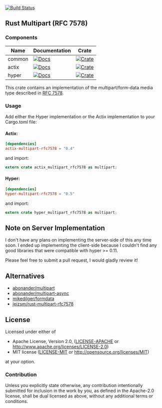 [![Build Status](https://github.com/ferristseng/rust-multipart-rfc7578/workflows/Rust/badge.svg)](https://github.com/ferristseng/rust-multipart-rfc7578/actions?query=workflow%3ARust)

## Rust Multipart (RFC 7578)

### Components

| Name   | Documentation                                  | Crate                                             |
| ------ | -----------------------------------------------| ------------------------------------------------- |
| common | [![Docs][common docs badge]][common docs link] | [![Crate][common crate badge]][common crate link] |
| actix  | [![Docs][actix docs badge]][actix docs link]   | [![Crate][actix crate badge]][actix crate link]   |
| hyper  | [![Docs][hyper docs badge]][hyper docs link]   | [![Crate][hyper crate badge]][hyper crate link]   |

This crate contains an implementation of the multipart/form-data media
type described in [RFC 7578](https://tools.ietf.org/html/rfc7578).

### Usage

Add either the Hyper implementation or the Actix implementation to
your Cargo.toml file:

#### Actix:

```toml
[dependencies]
actix-multipart-rfc7578 = "0.4"
```

and import:

```rust
extern crate actix_multipart_rfc7578 as multipart;
```

#### Hyper:

```toml
[dependencies]
hyper-multipart-rfc7578 = "0.5"
```

and import:

```rust
extern crate hyper_multipart_rfc7578 as multipart;
```


## Note on Server Implementation

I don't have any plans on implementing the server-side of this any time soon. I ended up implementing the client-side because I couldn't find any good libraries that were compatible with hyper >= 0.11.

Please feel free to submit a pull request, I would gladly review it!

## Alternatives

  * [abonander/multipart](https://github.com/abonander/multipart)
  * [abonander/multipart-async](https://crates.io/crates/multipart-async)
  * [mikedilger/formdata](https://github.com/mikedilger/formdata)
  * [jeizsm/rust-multipart-rfc7578](https://github.com/jeizsm/rust-multipart-rfc7578)

## License

Licensed under either of

 * Apache License, Version 2.0, ([LICENSE-APACHE](LICENSE-APACHE) or http://www.apache.org/licenses/LICENSE-2.0)
 * MIT license ([LICENSE-MIT](LICENSE-MIT) or http://opensource.org/licenses/MIT)

at your option.

### Contribution

Unless you explicitly state otherwise, any contribution intentionally submitted for inclusion in the work by you, as defined in the Apache-2.0 license, shall be dual licensed as above, without any additional terms or conditions.

[common docs badge]: https://docs.rs/common-multipart-rfc7578/badge.svg "common-multipart-rfc7578 documentation"
[common docs link]: https://docs.rs/common-multipart-rfc7578
[common crate badge]: https://img.shields.io/crates/v/common-multipart-rfc7578.svg "common-multipart-rfc7578 crates.io"
[common crate link]: https://crates.io/crates/common-multipart-rfc7578
[actix docs badge]: https://docs.rs/actix-multipart-rfc7578/badge.svg "actix-multipart-rfc7578 documentation"
[actix docs link]: https://docs.rs/actix-multipart-rfc7578
[actix crate badge]: https://img.shields.io/crates/v/actix-multipart-rfc7578.svg "actix-multipart-rfc7578 crates.io"
[actix crate link]: https://crates.io/crates/actix-multipart-rfc7578
[hyper docs badge]: https://docs.rs/hyper-multipart-rfc7578/badge.svg "hyper-multipart-rfc7578 documentation"
[hyper docs link]: https://docs.rs/hyper-multipart-rfc7578
[hyper crate badge]: https://img.shields.io/crates/v/hyper-multipart-rfc7578.svg "hyper-multipart-rfc7578 crates.io"
[hyper crate link]: https://crates.io/crates/hyper-multipart-rfc7578
